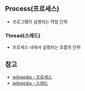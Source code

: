 ## Process(프로세스)
- 프로그램이 실행되는 작업 단위

### Thread(스레드)
- 프로세스 내에서 실행되는 흐름의 단위


## 참고
- [wikipedia - 프로세스](https://ko.wikipedia.org/wiki/%ED%94%84%EB%A1%9C%EC%84%B8%EC%8A%A4)
- [wikipedia - 스레드](https://ko.wikipedia.org/wiki/%EC%8A%A4%EB%A0%88%EB%93%9C_(%EC%BB%B4%ED%93%A8%ED%8C%85))
